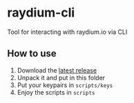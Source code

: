 # raydium-cli

Tool for interacting with raydium.io via CLI

## How to use

1. Download the [latest release](releases/latest)
2. Unpack it and put in this folder
3. Put your keypairs in `scripts/keys`
4. Enjoy the scripts in `scripts`
